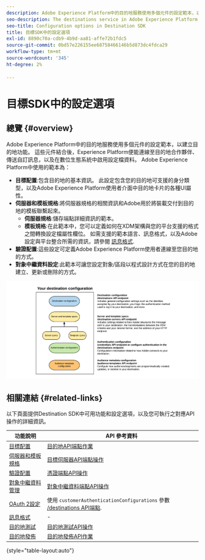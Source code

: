 ```yaml
---
description: Adobe Experience Platform中的目的地服務使用多個元件的設定範本，以建立目的地功能。 這些元件結合後，Experience Platform便能連線至目的地合作夥伴、傳送自訂訊息，以及在數位生態系統中啟用設定檔資料。
seo-description: The destinations service in Adobe Experience Platform uses configuration templates for several components that build up the destinations functionality. Combined, these components allow Experience Platform to connect to destination partners, send custom messages, and activate profile data across the digital ecosystem.
seo-title: Configuration options in Destination SDK
title: 目標SDK中的設定選項
exl-id: 8890c70a-cdb9-4b9d-aa81-affe72b1fdc5
source-git-commit: 0bd57e226155ee68758466146b5d873dc4fdca29
workflow-type: tm+mt
source-wordcount: '345'
ht-degree: 2%

---
```


# 目標SDK中的設定選項

## 總覽 {#overview}

Adobe Experience Platform中的目的地服務使用多個元件的設定範本，以建立目的地功能。 這些元件結合後，Experience Platform便能連線至目的地合作夥伴、傳送自訂訊息，以及在數位生態系統中啟用設定檔資料。 Adobe Experience Platform中使用的範本為：

* **目標配置**:包含目的地的基本資訊。 此設定包含您的目的地可支援的身分類型，以及Adobe Experience Platform使用者介面中目的地卡片的各種UI屬性。
* **伺服器和模板規格**:將伺服器規格的相關資訊和Adobe用於將裝載交付到目的地的模板聯繫起來。
   * **伺服器規格**:儲存端點詳細資訊的範本。
   * **模板規格**:在此範本中，您可以定義如何在XDM架構與您的平台支援的格式之間轉換設定檔屬性欄位。 如需支援的範本語言、訊息格式，以及Adobe設定與平台整合所需的資訊，請參閱 [訊息格式](./message-format.md).
* **驗證配置**:這些設定可定義Adobe Experience Platform使用者連線至您目的地的方式。
* **對象中繼資料設定**:此範本可讓您設定對象/區段以程式設計方式在您的目的地建立、更新或刪除的方式。

![目的地SDK範本和設定](./assets/self-service-configuration.png)

## 相關連結 {#related-links}

以下頁面提供Destination SDK中可用功能和設定選項，以及您可執行之對應API操作的詳細資訊。

| 功能說明 | API 參考資料 |
|--- |--- |
| [目標配置](./destination-configuration.md) | [目的地API端點作業](./destination-configuration-api.md) |
| [伺服器和模板規格](./server-and-template-configuration.md) | [目標伺服器API端點操作](./destination-server-api.md) |
| [驗證配置](./authentication-configuration.md) | [憑證端點API操作](./credentials-configuration-api.md) |
| [對象中繼資料管理](./audience-metadata-management.md) | [對象中繼資料端點API操作](./audience-metadata-api.md) |
| [OAuth 2設定](./oauth2-authentication.md) | 使用 `customerAuthenticationConfigurations` 參數 [/destinations API端點](./destination-configuration-api.md). |
| [訊息格式](./message-format.md) | - |
| [目的地測試](./test-destination.md) | [目的地測試API操作](./destination-testing-api.md) |
| [目的地發佈](./configure-destination-instructions.md#publish-destination) | [目的地發佈API作業](./destination-publish-api.md) |

{style=&quot;table-layout:auto&quot;}
